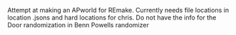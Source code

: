 Attempt at making an APworld for REmake. Currently needs file locations in location .jsons and hard locations for chris. 
Do not have the info for the Door randomization in Benn Powells randomizer
